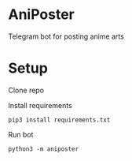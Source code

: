# AniPoster
Telegram bot for posting anime arts

# Setup
Clone repo

Install requirements
```
pip3 install requirements.txt
```
Run bot
```
python3 -m aniposter
```
